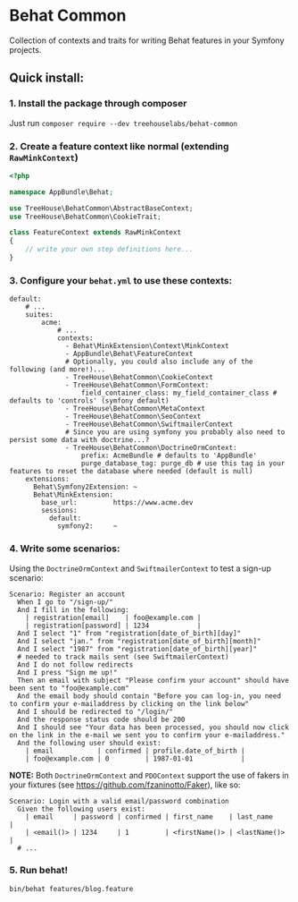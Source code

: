 # Behat Common

Collection of contexts and traits for writing Behat features in your Symfony projects.


## Quick install:

### 1. Install the package through composer

Just run `composer require --dev treehouselabs/behat-common`


### 2. Create a feature context like normal (extending `RawMinkContext`)
```php
<?php

namespace AppBundle\Behat;

use TreeHouse\BehatCommon\AbstractBaseContext;
use TreeHouse\BehatCommon\CookieTrait;

class FeatureContext extends RawMinkContext
{
    // write your own step definitions here...
}
```

### 3. Configure your `behat.yml` to use these contexts:
```
default:
    # ...
    suites:
        acme:
            # ...
            contexts:
              - Behat\MinkExtension\Context\MinkContext
              - AppBundle\Behat\FeatureContext
              # Optionally, you could also include any of the following (and more!)...
              - TreeHouse\BehatCommon\CookieContext
              - TreeHouse\BehatCommon\FormContext:
                  field_container_class: my_field_container_class # defaults to 'controls' (symfony default)
              - TreeHouse\BehatCommon\MetaContext
              - TreeHouse\BehatCommon\SeoContext
              - TreeHouse\BehatCommon\SwiftmailerContext
              # Since you are using symfony you probably also need to persist some data with doctrine...?
              - TreeHouse\BehatCommon\DoctrineOrmContext:
                  prefix: AcmeBundle # defaults to 'AppBundle'
                  purge_database_tag: purge_db # use this tag in your features to reset the database where needed (default is null)
    extensions:
      Behat\Symfony2Extension: ~
      Behat\MinkExtension:
        base_url:         https://www.acme.dev
        sessions:
          default:
            symfony2:     ~
```

### 4. Write some scenarios:
Using the `DoctrineOrmContext` and `SwiftmailerContext` to test a sign-up scenario:

```gherkin
Scenario: Register an account
  When I go to "/sign-up/"
  And I fill in the following:
    | registration[email]    | foo@example.com |
    | registration[password] | 1234            |
  And I select "1" from "registration[date_of_birth][day]"
  And I select "jan." from "registration[date_of_birth][month]"
  And I select "1987" from "registration[date_of_birth][year]"
  # needed to track mails sent (see SwiftmailerContext)
  And I do not follow redirects
  And I press "Sign me up!"
  Then an email with subject "Please confirm your account" should have been sent to "foo@example.com"
  And the email body should contain "Before you can log-in, you need to confirm your e-mailaddress by clicking on the link below"
  And I should be redirected to "/login/"
  And the response status code should be 200
  And I should see "Your data has been processed, you should now click on the link in the e-mail we sent you to confirm your e-mailaddress."
  And the following user should exist:
    | email           | confirmed | profile.date_of_birth |
    | foo@example.com | 0         | 1987-01-01            |
```


**NOTE:** Both `DoctrineOrmContext` and `PDOContext` support the use of fakers in your fixtures (see https://github.com/fzaninotto/Faker), like so:

```gherkin
Scenario: Login with a valid email/password combination
  Given the following users exist:
    | email     | password | confirmed | first_name    | last_name    |
    | <email()> | 1234     | 1         | <firstName()> | <lastName()> |
  # ...
```

### 5. Run behat!

```sh
bin/behat features/blog.feature
```
